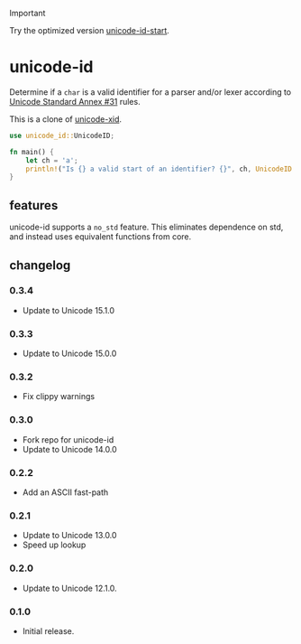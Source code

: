 > [!IMPORTANT]
> Try the optimized version [unicode-id-start](https://github.com/Boshen/unicode-id-start).

# unicode-id

Determine if a `char` is a valid identifier for a parser and/or lexer according to
[Unicode Standard Annex #31](http://www.unicode.org/reports/tr31/) rules.

This is a clone of [unicode-xid](https://github.com/unicode-rs/unicode-xid).

```rust
use unicode_id::UnicodeID;

fn main() {
    let ch = 'a';
    println!("Is {} a valid start of an identifier? {}", ch, UnicodeID::is_id_start(ch));
}
```

## features

unicode-id supports a `no_std` feature. This eliminates dependence
on std, and instead uses equivalent functions from core.

## changelog

### 0.3.4

- Update to Unicode 15.1.0

### 0.3.3

- Update to Unicode 15.0.0

### 0.3.2

- Fix clippy warnings

### 0.3.0

- Fork repo for unicode-id
- Update to Unicode 14.0.0

### 0.2.2

- Add an ASCII fast-path

### 0.2.1

- Update to Unicode 13.0.0
- Speed up lookup

### 0.2.0

- Update to Unicode 12.1.0.

### 0.1.0

- Initial release.
